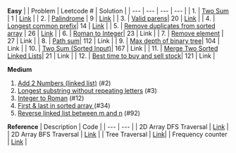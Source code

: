 **Easy**
|     | Problem | Leetcode # | Solution |
| --- | ---     | ---        | ---      |
| 1. | [Two Sum](https://leetcode.com/problems/two-sum/) | 1 | [Link](https://github.com/joanne-wu-hoo/problem-solving/blob/master/leetcode/easy/1-two-sum.js) |
| 2. | [Palindrome](https://leetcode.com/problems/palindrome-number/) | 9 | [Link](https://github.com/joanne-wu-hoo/problem-solving/blob/master/leetcode/easy/9-is-palindrome.js) |
| 3. | [Valid parens](https://leetcode.com/problems/valid-parentheses/)| 20 | [Link](https://github.com/joanne-wu-hoo/problem-solving/blob/master/leetcode/easy/20-is-valid-parens.js) |
| 4. | [Longest common prefix](https://leetcode.com/problems/longest-common-prefix/)| 14 | [Link](https://github.com/joanne-wu-hoo/problem-solving/blob/master/leetcode/easy/14-longest-common-prefix.js) |
| 5. | [Remove duplicates from sorted array](https://leetcode.com/problems/remove-duplicates-from-sorted-array/) | 26 | [Link](https://github.com/joanne-wu-hoo/problem-solving/blob/master/leetcode/easy/26-remove-dups-in-place.js) |
| 6. | [Roman to Integer](https://leetcode.com/problems/roman-to-integer/)| 23 | Link |
| 7. | [Remove element](https://leetcode.com/problems/remove-element/) | 27  | Link |
| 8. | [Path sum](https://leetcode.com/problems/path-sum)| 112 | Link |
| 9. | [Max depth of binary tree](https://leetcode.com/problems/maximum-depth-of-binary-tree/)| 104 | Link |
| 10. | [Two Sum (Sorted Input)](https://leetcode.com/problems/two-sum-ii-input-array-is-sorted/)| 167 | Link |
| 11. | [Merge Two Sorted Linked Lists](https://leetcode.com/problems/merge-two-sorted-lists/)| 21 | Link |
| 12. | [Best time to buy and sell stock](https://leetcode.com/problems/best-time-to-buy-and-sell-stock/)| 121 | Link |

**Medium**
1. [Add 2 Numbers (linked list)](https://leetcode.com/problems/add-two-numbers/) (#2)
2. [Longest substring without repeating letters](https://leetcode.com/problems/longest-substring-without-repeating-characters/) (#3)
3. [Integer to Roman](https://leetcode.com/problems/integer-to-roman/) (#12)
4. [First & last in sorted array ](https://leetcode.com/problems/find-first-and-last-position-of-element-in-sorted-array/) (#34)
5. [Reverse linked list between m and n](https://leetcode.com/problems/reverse-linked-list-ii/submissions/) (#92)


**Reference**
| Description | Code |
| ---     | ---  |
| 2D Array DFS Traversal   | [Link](https://github.com/joanne-wu-hoo/problem-solving/blob/master/2d-array-dfs-traversal.js)      |
| 2D Array BFS Traversal | [Link](https://github.com/joanne-wu-hoo/problem-solving/blob/master/2d-array-bfs-traversal.js) |
| Tree Traversal | [Link](https://github.com/joanne-wu-hoo/problem-solving/blob/master/tree-traversal.js)|
| Frequency counter | [Link](https://github.com/joanne-wu-hoo/problem-solving/blob/master/using-freq-map.js) |
